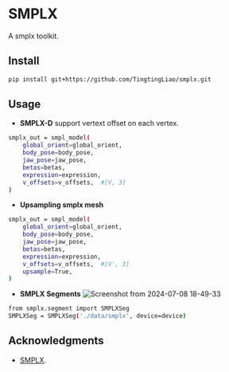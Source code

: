 # SMPLX 
A smplx toolkit. 

## Install 
```bash 
pip install git+https://github.com/TingtingLiao/smplx.git 
```

## Usage 
- **SMPLX-D** support vertext offset on each vertex. 
```bash  
smplx_out = smpl_model( 
    global_orient=global_orient,
    body_pose=body_pose,
    jaw_pose=jaw_pose, 
    betas=betas,
    expression=expression,
    v_offsets=v_offsets,  #[V, 3]
) 
```

- **Upsampling smplx mesh**   
```bash 
smplx_out = smpl_model( 
    global_orient=global_orient,
    body_pose=body_pose,
    jaw_pose=jaw_pose, 
    betas=betas,
    expression=expression,
    v_offsets=v_offsets,  #[V', 3]
    upsample=True, 
)
``` 
- **SMPLX Segments**
![Screenshot from 2024-07-08 18-49-33](https://github.com/TingtingLiao/smplx/assets/45743512/504c4572-5039-4a77-946f-52ee14275376)
```bash 
from smplx.segment import SMPLXSeg
SMPLXSeg = SMPLXSeg('./data/smplx', device=device)
```

## Acknowledgments 
- [SMPLX](https://github.com/vchoutas/smplx). 
